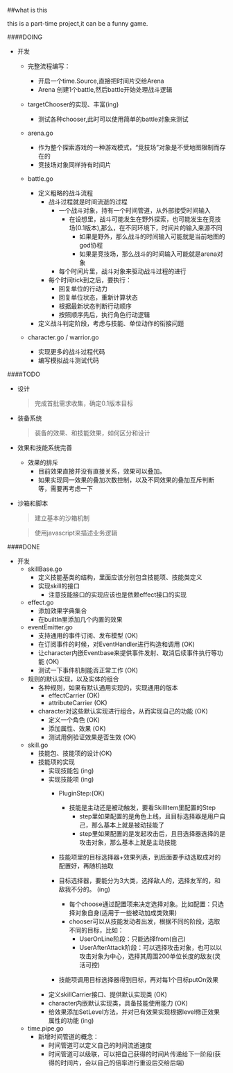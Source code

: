 ##what is this

this is a part-time project,it can be a funny game.

####DOING
* 开发
    * 完整流程编写：
        * 开启一个time.Source,直接把时间片交给Arena
        * Arena 创建1个battle,然后battle开始处理战斗逻辑



    * targetChooser的实现、丰富(ing)
        * 测试各种chooser,此时可以使用简单的battle对象来测试
    * arena.go
        * 作为整个探索游戏的一种游戏模式，“竞技场”对象是不受地图限制而存在的
        * 竞技场对象同样持有时间片
    * battle.go
        * 定义粗略的战斗流程
            * 战斗过程就是时间流逝的过程
                * 一个战斗对象，持有一个时间管道，从外部接受时间输入
                    * 在设想里，战斗可能发生在野外探索，也可能发生在竞技场(0.1版本),那么，在不同环境下，时间片的输入来源不同
                        * 如果是野外，那么战斗的时间输入可能就是当前地图的god协程
                        * 如果是竞技场，那么战斗的时间输入可能就是arena对象
                * 每个时间片里，战斗对象来驱动战斗过程的进行
            * 每个时间tick到之后，要执行：
                * 回复单位的行动力
                * 回复单位状态，重新计算状态
                * 根据最新状态判断行动顺序
                * 按照顺序先后，执行角色行动逻辑
        * 定义战斗判定阶段，考虑与技能、单位动作的衔接问题
    * character.go / warrior.go
        * 实现更多的战斗过程代码
        * 编写模拟战斗测试代码


####TODO
* 设计
    > 完成首批需求收集，确定0.1版本目标
* 装备系统
    > 装备的效果、和技能效果，如何区分和设计
* 效果和技能系统完善
    * 效果的排斥
        * 目前效果直接并没有直接关系，效果可以叠加。
        * 如果实现同一效果的叠加次数控制，以及不同效果的叠加互斥判断等，需要再考虑一下
* 沙箱和脚本

    > 建立基本的沙箱机制
    
    > 使用javascript来描述业务逻辑

####DONE
* 开发
    * skillBase.go
        * 定义技能基类的结构，里面应该分别包含技能项、技能类定义
        * 实现skill的接口
            * 注意技能接口的实现应该也是依赖effect接口的实现
    * effect.go
        * 添加效果字典集合
        * 在builtIn里添加几个内置的效果
    * eventEmitter.go
        * 支持通用的事件订阅、发布模型 (OK)
        * 在订阅事件的时候，对EventHandler进行构造和调用  (OK)
        * 让character内嵌Eventbase来提供事件发射、取消后续事件执行等功能  (OK)
        * 测试一下事件机制能否正常工作 (OK)
    * 规则的默认实现，以及实体的组合
        * 各种规则，如果有默认通用实现的，实现通用的版本
            * effectCarrier (OK)
            * attributeCarrier  (OK)
        * character对这些默认实现进行组合，从而实现自己的功能 (OK)
            * 定义一个角色 (OK)
            * 添加属性、效果 (OK)
            * 测试用例验证效果是否生效 (OK)
    * skill.go
        * 技能包、技能项的设计(OK)
        * 技能项的实现
            * 实现技能包 (ing)
            * 实现技能项 (ing)
                * PluginStep:(OK)
                    * 技能是主动还是被动触发，要看SkillItem里配置的Step
                        * step里如果配置的是角色上线，且目标选择器是用户自己，那么基本上就是被动技能了
                        * step里如果配置的是发起攻击后，且目选择器选择的是攻击对象，那么基本上就是主动技能
                * 技能项里的目标选择器+效果列表，到后面要手动选取成对的配置好，再随机抽取
                * 目标选择器，要能分为3大类，选择敌人的，选择友军的，和敌我不分的。 (ing)
                    * 每个choose通过配置项来决定选择对象。比如配置：只选择对象自身(适用于一些被动加成类效果)
                    * chooser可以从技能发动者出发，根据不同的阶段，选取不同的目标，比如：
                        * UserOnLine阶段：只能选择from(自己)
                        * UserAfterAttack阶段：可以选择攻击对象，也可以以攻击对象为中心，选择其周围200单位长度的敌友(灵活可控)

                * 技能项调用目标选择器得到目标，再对每1个目标putOn效果
            * 定义skillCarrier接口、提供默认实现类 (OK)
            * character内嵌默认实现类，具备技能使用能力 (OK)
            * 给效果添加SetLevel方法，并对已有效果实现根据level修正效果属性的功能 (ing)
    * time.pipe.go
        * 新增时间管道的概念：
            * 时间管道可以定义自己的时间流逝速度
            * 时间管道可以级联，可以把自己获得的时间片传递给下一阶段(获得的时间片，会以自己的倍率进行重设后交给后端)